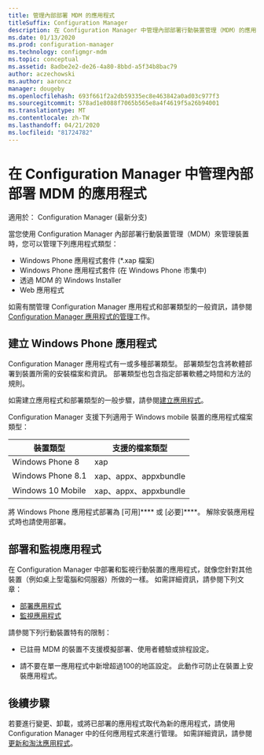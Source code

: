 ```yaml
---
title: 管理內部部署 MDM 的應用程式
titleSuffix: Configuration Manager
description: 在 Configuration Manager 中管理內部部署行動裝置管理（MDM）的應用程式。
ms.date: 01/13/2020
ms.prod: configuration-manager
ms.technology: configmgr-mdm
ms.topic: conceptual
ms.assetid: 8adbe2e2-de26-4a80-8bbd-a5f34b8bac79
author: aczechowski
ms.author: aaroncz
manager: dougeby
ms.openlocfilehash: 693f661f2a2db59335ec8e463842a0ad03c977f3
ms.sourcegitcommit: 578ad1e8088f7065b565e8a4f4619f5a26b94001
ms.translationtype: MT
ms.contentlocale: zh-TW
ms.lasthandoff: 04/21/2020
ms.locfileid: "81724782"
---
```

# <a name="manage-apps-for-on-premises-mdm-in-configuration-manager"></a>在 Configuration Manager 中管理內部部署 MDM 的應用程式

適用於：  Configuration Manager (最新分支)

當您使用 Configuration Manager 內部部署行動裝置管理（MDM）來管理裝置時，您可以管理下列應用程式類型：

- Windows Phone 應用程式套件 (*.xap 檔案)
- Windows Phone 應用程式套件 (在 Windows Phone 市集中)
- 透過 MDM 的 Windows Installer
- Web 應用程式

如需有關管理 Configuration Manager 應用程式和部署類型的一般資訊，請參閱[Configuration Manager 應用程式的管理](../../apps/deploy-use/management-tasks-applications.md)工作。

## <a name="create-windows-phone-application"></a><a name="bkmk_winphone"></a>建立 Windows Phone 應用程式

Configuration Manager 應用程式有一或多種部署類型。 部署類型包含將軟體部署到裝置所需的安裝檔案和資訊。 部署類型也包含指定部署軟體之時間和方法的規則。

如需建立應用程式和部署類型的一般步驟，請參閱[建立應用程式](../../apps/deploy-use/create-applications.md#bkmk_create)。

Configuration Manager 支援下列適用于 Windows mobile 裝置的應用程式檔案類型：

|裝置類型|支援的檔案類型|
|-----------------|---------------------|
|Windows Phone 8|xap|
|Windows Phone 8.1|xap、appx、appxbundle|
|Windows 10 Mobile|xap、appx、appxbundle|

將 Windows Phone 應用程式部署為 [可用]**** 或 [必要]****。 解除安裝應用程式時也請使用部署。

## <a name="deploy-and-monitor-apps"></a>部署和監視應用程式

在 Configuration Manager 中部署和監視行動裝置的應用程式，就像您針對其他裝置（例如桌上型電腦和伺服器）所做的一樣。 如需詳細資訊，請參閱下列文章：

- [部署應用程式](../../apps/deploy-use/deploy-applications.md)
- [監視應用程式](../../apps/deploy-use/monitor-applications-from-the-console.md)

請參閱下列行動裝置特有的限制：

- 已註冊 MDM 的裝置不支援模擬部署、使用者體驗或排程設定。

- 請不要在單一應用程式中新增超過100的地區設定。 此動作可防止在裝置上安裝應用程式。

## <a name="next-step"></a>後續步驟

若要進行變更、卸載，或將已部署的應用程式取代為新的應用程式，請使用 Configuration Manager 中的任何應用程式來進行管理。 如需詳細資訊，請參閱[更新和淘汰應用程式](../../apps/deploy-use/update-and-retire-applications.md)。

